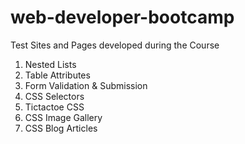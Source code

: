 # web-developer-bootcamp

Test Sites and Pages developed during the Course

1. Nested Lists
2. Table Attributes
3. Form Validation & Submission
4. CSS Selectors
5. Tictactoe CSS
6. CSS Image Gallery
7. CSS Blog Articles
